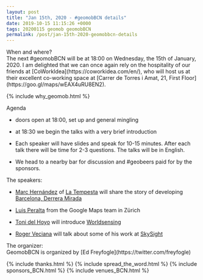 ```yaml
--- 
layout: post
title: "Jan 15th, 2020 - #geomobBCN details"
date: 2019-10-15 11:15:26 +0000
tags: 20200115 geomob geomobBCN
permalink: /post/jan-15th-2020-geomobbcn-details
---
```


<div class="heading">When and where?</div>
The next #geomobBCN will be at
<span class="b">18:00 on Wednesday, the 15th of January, 2020</span>.
I am delighted that we can once again rely on the hospitality of our friends at
[CoWorkIdea](https://coworkidea.com/en/), who will host us at their
excellent co-working space at [Carrer de Torres i Amat, 21, First Floor](https://goo.gl/maps/wEAX4uRU8EN2).

{% include why_geomob.html %}

<div class="heading">Agenda</div>

* doors open at 18:00, set up and general mingling

* at 18:30 we begin the talks with a very brief introduction

* Each speaker will have slides and speak for 10-15 minutes.
After each talk there will be time for 2-3 questions.
The talks will be in English.

* We head to a nearby bar for discussion and #geobeers paid for by the
sponsors. 

<div class="heading">The speakers:</div>

* [Marc Hernández](https://twitter.com/hernandezguell) of [La Tempesta](http://latempesta.cc/) will share the story of developing [Barcelona, Derrera Mirada](http://darreramirada.ajuntament.barcelona.cat/)

* [Luis Peralta](https://twitter.com/luisperalta) from the Google Maps team in Zürich

* [Toni del Hoyo](https://twitter.com/tonidelhoyo) will introduce [Worldsensing](https://www.worldsensing.com)

* [Roger Veciana](https://twitter.com/rveciana) will talk about some of his work at [SkySight](https://skysight.io/?&hl=en_US)

<div class="heading">The organizer:</div>
GeomobBCN is organized by [Ed Freyfogle](https://twitter.com/freyfogle)

{% include thanks.html %}
{% include spread_the_word.html %}
{% include sponsors_BCN.html %}
{% include venues_BCN.html %}


